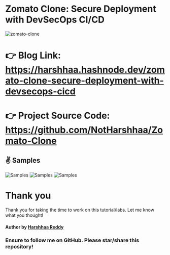 # Zomato Clone: Secure Deployment with DevSecOps CI/CD

![zomato-clone](https://miro.medium.com/v2/resize:fit:1400/format:webp/1*X_hm5iF0NRjbOZHB6RQIFA.jpeg)

# 👉 Blog Link: https://harshhaa.hashnode.dev/zomato-clone-secure-deployment-with-devsecops-cicd

# 👉 Project Source Code: https://github.com/NotHarshhaa/Zomato-Clone

## ✌️ Samples
![Samples](https://miro.medium.com/v2/resize:fit:750/format:webp/1*xVxk3tSbk9yA6hel60t13g.png)
![Samples](https://miro.medium.com/v2/resize:fit:750/format:webp/1*KOwp6K2sOcSmDyk9Axnvhw.png)
![Samples](https://miro.medium.com/v2/resize:fit:750/format:webp/1*t1x_F_qwHI6anvRHS59OxA.png)

# Thank you
Thank you for taking the time to work on this tutorial/labs. Let me know what you thought!

#### Author by [Harshhaa Reddy](https://github.com/NotHarshhaa)

### Ensure to follow me on GitHub. Please star/share this repository!
##

